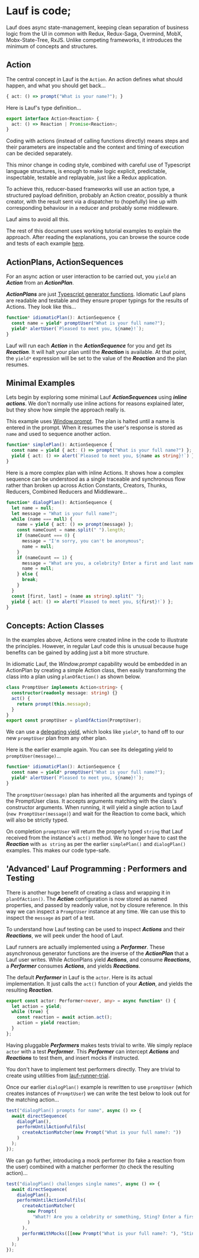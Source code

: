 # Lauf is code;

Lauf does async state-management, keeping clean separation of business logic from the UI in common with Redux, Redux-Saga, Overmind, MobX, Mobx-State-Tree, RxJS. Unlike competing frameworks, it introduces the minimum of concepts and structures.

## Action

The central concept in Lauf is the `Action`. An action defines what should happen, and what you should get back...

<!-- prettier-ignore-start -->
```typescript
{ act: () => prompt("What is your name?"); }
```
<!-- prettier-ignore-end -->

Here is Lauf's type definition...

```typescript
export interface Action<Reaction> {
  act: () => Reaction | Promise<Reaction>;
}
```

Coding with actions (instead of calling functions directly) means steps and their parameters are inspectable and the context and timing of execution can be decided separately.

This minor change in coding style, combined with careful use of Typescript language structures, is enough to make logic explicit, predictable, inspectable, testable and replayable, just like a Redux application.

To achieve this, reducer-based frameworks will use an action type, a structured payload definition, probably an Action creator, possibly a thunk creator, with the result sent via a dispatcher to (hopefully) line up with corresponding behaviour in a reducer and probably some middleware.

Lauf aims to avoid all this.

The rest of this document uses working tutorial examples to explain the approach. After reading the explanations, you can browse the source code and tests of each example [here](./tutorialcode).

## ActionPlans, ActionSequences

For an async action or user interaction to be carried out, you
`yield` an **_Action_** from an **_ActionPlan_**.

**_ActionPlans_** are just [Typescript generator functions](https://basarat.gitbook.io/typescript/future-javascript/generators). Idiomatic Lauf plans are readable and testable and they ensure proper typings for the results of Actions. They look like this...

```typescript
function* idiomaticPlan(): ActionSequence {
  const name = yield* promptUser("What is your full name?");
  yield* alertUser(`Pleased to meet you, ${name}!`);
}
```

Lauf will run each **_Action_** in the **_ActionSequence_** for you and get its **_Reaction_**. It will halt your plan until the **_Reaction_** is available. At that point, the `yield*` expression will be set to the value of the **_Reaction_** and the plan resumes.

## Minimal Examples

Lets begin by exploring some minimal Lauf **_ActionSequences_** using **_inline actions_**. We don't normally use inline actions for reasons explained later, but they show how simple the approach really is.

This example uses [Window.prompt](https://developer.mozilla.org/en-US/docs/Web/API/Window/prompt). The plan is halted until a name is entered in the prompt. When it resumes the user's response is stored as `name` and used to sequence another action.

```typescript
function* simplePlan(): ActionSequence {
  const name = yield { act: () => prompt("What is your full name?") };
  yield { act: () => alert(`Pleased to meet you, ${name as string}!`) };
}
```

Here is a more complex plan with inline Actions. It shows how a complex sequence can be understood as a single traceable and synchronous flow rather than broken up across Action Constants, Creators, Thunks, Reducers, Combined Reducers and Middleware...

```typescript
function* dialogPlan(): ActionSequence {
  let name = null;
  let message = "What is your full name?";
  while (name === null) {
    name = yield { act: () => prompt(message) };
    const nameCount = name.split(" ").length;
    if (nameCount === 0) {
      message = "I'm sorry, you can't be anonymous";
      name = null;
    }
    if (nameCount == 1) {
      message = "What are you, a celebrity? Enter a first and last name";
      name = null;
    } else {
      break;
    }
  }
  const [first, last] = (name as string).split(" ");
  yield { act: () => alert(`Pleased to meet you, ${first}!`) };
}
```

## Concepts: Action Classes

In the examples above, Actions were created inline in the code to illustrate the principles. However, in regular Lauf code this is unusual because huge benefits can be gained by adding just a bit more structure.

In idiomatic Lauf, the _Window.prompt_ capability would be embedded in an ActionPlan by creating a simple Action class, then easily transforming the class into a plan using `planOfAction()` as shown below.

```typescript
class PromptUser implements Action<string> {
  constructor(readonly message: string) {}
  act() {
    return prompt(this.message);
  }
}
export const promptUser = planOfAction(PromptUser);
```

We can use a [delegating yield](https://developer.mozilla.org/en-US/docs/Web/JavaScript/Reference/Operators/yield*), which looks like `yield*`, to hand off to our new `promptUser` plan from any other plan.

Here is the earlier example again. You can see its delegating yield to `promptUser(message)`...

```typescript
function* idiomaticPlan(): ActionSequence {
  const name = yield* promptUser("What is your full name?");
  yield* alertUser(`Pleased to meet you, ${name}!`);
}
```

The `promptUser(message)` plan has inherited all the arguments and typings of the PromptUser class. It accepts arguments matching with the class's constructor arguments. When running, it will yield a single action to Lauf (`new PromptUser(message)`) and wait for the Reaction to come back, which will also be strictly typed.

On completion `promptUser` will return the properly typed `string` that Lauf received from the instance's `act()` method. We no longer have to cast the **_Reaction_** with `as string` as per the earlier `simplePlan()` and `dialogPlan()` examples. This makes our code type-safe.

## 'Advanced' Lauf Programming : Performers and Testing

There is another huge benefit of creating a class and wrapping it in `planOfAction()`. The **_Action_** configuration is now stored as named properties, and passed by readonly value, not by closure reference. In this way we can inspect a `PromptUser` instance at any time. We can use this to inspect the `message` as part of a test.

To understand how Lauf testing can be used to inspect **_Actions_** and their **_Reactions_**, we will peek under the hood of Lauf.

Lauf runners are actually implemented using a **_Performer_**. These asynchronous generator functions are the inverse of the **_ActionPlan_** that a Lauf user writes. While ActionPlans yield **_Actions_**, and consume **_Reactions_**, a **_Performer_** consumes **_Actions_**, and yields **_Reactions_**.

The default **_Performer_** in Lauf is the `actor`. Here is its actual implementation. It just calls the `act()` function of your **_Action_**, and yields the resulting **_Reaction_**.

```typescript
export const actor: Performer<never, any> = async function* () {
  let action = yield;
  while (true) {
    const reaction = await action.act();
    action = yield reaction;
  }
};
```

Having pluggable **_Performers_** makes tests trivial to write. We simply replace `actor` with a test **_Performer_**. This **_Performer_** can intercept **_Actions_** and **_Reactions_** to test them, and insert mocks if instructed.

You don't have to implement test performers directly. They are trivial to create using utilities from [lauf-runner-trial](https://github.com/cefn/lauf/blob/main/modules/lauf-runner-trial/src/perform.ts).

Once our earlier `dialogPlan()` example is rewritten to use `promptUser` (which creates instances of `PromptUser`) we can write the test below to look out for the matching action...

```typescript
test("dialogPlan() prompts for name", async () => {
  await directSequence(
    dialogPlan(),
    performUntilActionFulfils(
      createActionMatcher(new Prompt("What is your full name?: "))
    )
  );
});
```

We can go further, introducing a mock performer (to fake a reaction from the user) combined with a matcher performer (to check the resulting action)...

```typescript
test("dialogPlan() challenges single names", async () => {
  await directSequence(
    dialogPlan(),
    performUntilActionFulfils(
      createActionMatcher(
        new Prompt(
          "What?! Are you a celebrity or something, Sting? Enter a first and last name: "
        )
      ),
      performWithMocks([[new Prompt("What is your full name?: "), "Sting"]])
    )
  );
});
```
